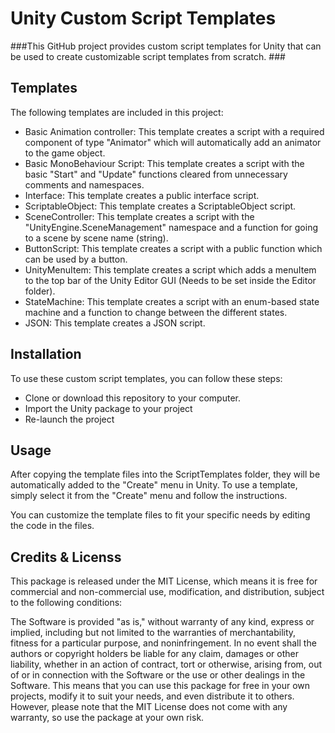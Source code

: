# Unity Custom Script Templates #
###This GitHub project provides custom script templates for Unity that can be used to create customizable script templates from scratch.  ###

## Templates ##
The following templates are included in this project:
* Basic Animation controller: This template creates a script with a required component of type "Animator" which will automatically add an animator to the game object.
* Basic MonoBehaviour Script: This template creates a script with the basic "Start" and "Update" functions cleared from unnecessary comments and namespaces.
* Interface: This template creates a public interface script.
* ScriptableObject: This template creates a ScriptableObject script.
* SceneController: This template creates a script with the "UnityEngine.SceneManagement" namespace and a function for going to a scene by scene name (string).
* ButtonScript: This template creates a script with a public function which can be used by a button.
* UnityMenuItem: This template creates a script which adds a menuItem to the top bar of the Unity Editor GUI (Needs to be set inside the Editor folder).
* StateMachine: This template creates a script with an enum-based state machine and a function to change between the different states.
* JSON: This template creates a JSON script.

## Installation ##
To use these custom script templates, you can follow these steps:
* Clone or download this repository to your computer.
* Import the Unity package to your project
* Re-launch the project

## Usage ## 
After copying the template files into the ScriptTemplates folder, they will be automatically added to the "Create" menu in Unity. To use a template, simply select it from the "Create" menu and follow the instructions.

You can customize the template files to fit your specific needs by editing the code in the files.

## Credits & Licenss ## 
This package is released under the MIT License, which means it is free for commercial and non-commercial use, modification, and distribution, subject to the following conditions:

The Software is provided "as is," without warranty of any kind, express or implied, including but not limited to the warranties of merchantability, fitness for a particular purpose, and noninfringement. In no event shall the authors or copyright holders be liable for any claim, damages or other liability, whether in an action of contract, tort or otherwise, arising from, out of or in connection with the Software or the use or other dealings in the Software.
This means that you can use this package for free in your own projects, modify it to suit your needs, and even distribute it to others. However, please note that the MIT License does not come with any warranty, so use the package at your own risk.
